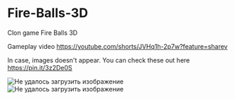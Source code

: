# Fire-Balls-3D

Clon game Fire Balls 3D

Gameplay video https://youtube.com/shorts/JVHq1h-2p7w?feature=sharev

In case, images doesn't appear. You can check these out here https://pin.it/3z2De0S

<img src="https://i.pinimg.com/564x/fc/65/17/fc6517a6157d0092261fa02126bcb069.jpg" alt="Не удалось загрузить изображение">
<img src="https://i.pinimg.com/564x/9c/4a/37/9c4a378993252ae383ada6d44125fa42.jpg" alt="Не удалось загрузить изображение">

